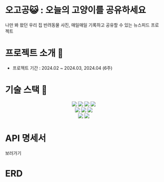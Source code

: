 # 오고공😺 : 오늘의 고양이를 공유하세요 
나만 봐 왔던 우리 집 반려동물 사진, 매일매일 기록하고 공유할 수 있는 뉴스피드 프로젝트

# 프로젝트 소개 📢
- 프로젝트 기간 :
  2024.02 ~ 2024.03, 2024.04 (6주)



# 기술 스택 🔨
<div align=center> 
  <img src="https://img.shields.io/badge/java-007396?style=for-the-badge&logo=java&logoColor=white"> 
  <img src="https://img.shields.io/badge/springboot-6DB33F?style=for-the-badge&logo=springboot&logoColor=white">
  <img src="https://img.shields.io/badge/Spring Security-6DB33F?style=for-the-badge&logo=Spring Security&logoColor=white">
  <img src="https://img.shields.io/badge/gradle-02303A?style=for-the-badge&logo=gradle&logoColor=white">
  <br>
  <img src="https://img.shields.io/badge/mysql-4479A1?style=for-the-badge&logo=mysql&logoColor=white">
  <img src="https://img.shields.io/badge/JUnit5-25A162?style=for-the-badge&logo=JUnit5&logoColor=white">
  <img src="https://img.shields.io/badge/Amazon%20S3-569A31?style=for-the-badge&logo=Amazon%20S3&logoColor=white">
  <br>
  <img src="https://img.shields.io/badge/springJPA-90E59A?style=for-the-badge&logo=springboot&logoColor=white">
  <img src="https://img.shields.io/badge/git-F05032?style=for-the-badge&logo=git&logoColor=white">
  <br>
</div>

# API 명세서
보러가기
# ERD


